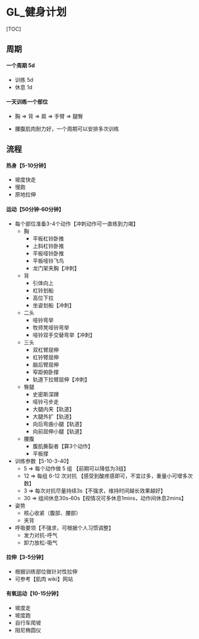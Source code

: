 # GL_健身计划

[TOC]

## 周期

#### 一个周期 5d

- 训练 5d
- 休息 1d 



#### 一天训练一个部位

- 胸 => 背 => 肩 => 手臂 => 腿臀

- 腰腹肌肉耐力好，一个周期可以安排多次训练






## 流程

#### 热身【5-10分钟】

- 坡度快走
- 慢跑
- 原地拉伸



#### 运动【50分钟-60分钟】

- 每个部位准备3-4个动作【冲刺动作可一直练到力竭】
  - 胸
    - 平板杠铃卧推
    - 上斜杠铃卧推
    - 平板哑铃卧推
    - 平板哑铃飞鸟
    - 龙门架夹胸【冲刺】
  - 背 
    - 引体向上
    - 杠铃划船
    - 高位下拉
    - 坐姿划船【冲刺】
  - 二头
    - 哑铃弯举
    - 牧师凳哑铃弯举
    - 哑铃双手交替弯举【冲刺】
  - 三头
    - 双杠臂屈伸
    - 杠铃臂屈伸
    - 脑后臂屈伸
    - 窄距俯卧撑
    - 轨道下拉臂屈伸【冲刺】
  - 臀腿
    - 史密斯深蹲
    - 哑铃弓步走
    - 大腿内夹【轨道】
    - 大腿外扩【轨道】
    - 向后弯曲小腿【轨道】
    - 向前屈伸小腿【轨道】
  - 腰腹 
    - 腹肌撕裂者【算3个动作】
    - 平板撑
- 训练参数【5-10-3-40】
  - 5 => 每个动作做 5 组 【前期可以降低为3组】
  - 12 => 每组 6-12 次对抗 【感受到酸疼感即可，不宜过多，重量小可增多次数】
  - 3 => 每次对抗尽量持续3s【不强求，维持时间越长效果越好】
  - 30 => 组间休息30s-60s【视情况可多休息1mins，动作间休息2mins】
- 姿势
  - 核心收紧（腹部、腰部）
  - 夹背
- 呼吸要领【不强求，可根据个人习惯调整】
  - 发力对抗-呼气
  - 卸力放松-吸气



#### 拉伸【3-5分钟】

- 根据训练部位做针对性拉伸
- 可参考【肌肉 wiki】网站



#### 有氧运动【10-15分钟】

- 坡度走
- 坡度跑
- 自行车爬坡
- 阻尼椭圆仪